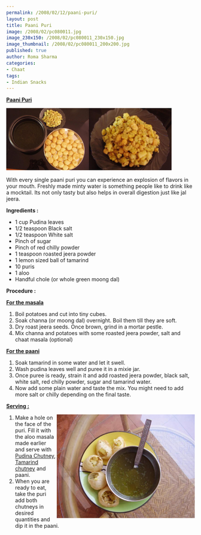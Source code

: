 ```yaml
--- 
permalink: /2008/02/12/paani-puri/
layout: post
title: Paani Puri
image: /2008/02/pc080011.jpg
image_230x150: /2008/02/pc080011_230x150.jpg
image_thumbnail: /2008/02/pc080011_200x200.jpg
published: true
author: Roma Sharma
categories: 
- Chaat
tags:
- Indian Snacks
---
```

<span style="text-decoration:underline;"><strong>Paani Puri</strong></span>
<p align="left"><a title="pc080010.jpg" href="/2008/02/pc080010.jpg"><img src="/2008/02/pc080010.jpg" alt="pc080010.jpg" width="221" height="166" /></a><a title="pc080011.jpg" href="/2008/02/pc080011.jpg"><img src="/2008/02/pc080011.jpg" alt="pc080011.jpg" width="221" height="166" /></a></p>
<p align="left">With every single paani puri you can experience an explosion of flavors in your mouth. Freshly made minty water is something people like to drink like a mocktail. Its not only tasty but also helps in overall digestion just like jal jeera.</p>
<strong>Ingredients :</strong>
<ul>
	<li>1 cup Pudina leaves</li>
	<li>1/2 teaspoon Black salt</li>
	<li>1/2 teaspoon White salt</li>
	<li>Pinch of sugar</li>
	<li>Pinch of red chilly powder</li>
	<li>1 teaspoon roasted jeera powder</li>
	<li>1 lemon sized ball of tamarind</li>
	<li>10 puris</li>
	<li>1 aloo</li>
	<li>Handful chole (or whole green moong dal)</li>
</ul>
<strong>Procedure :</strong>

<span style="text-decoration:underline;"><strong>For the masala</strong> </span>
<ol>
	<li>Boil potatoes and cut into tiny cubes.</li>
	<li>Soak channa (or moong dal) overnight. Boil them till they are soft.</li>
	<li>Dry roast jeera seeds. Once brown, grind in a mortar pestle.</li>
	<li>Mix channa and potatoes with some roasted jeera powder, salt and chaat masala (optional)</li>
</ol>
<span style="text-decoration:underline;"><strong>For the paani </strong></span>
<ol>
	<li>Soak tamarind in some water and let it swell.</li>
	<li>Wash pudina leaves well and puree it in a mixie jar.</li>
	<li>Once puree is ready, strain it and add roasted jeera powder, black salt, white salt, red chilly powder, sugar and tamarind water.</li>
	<li>Now add some plain water and taste the mix. You might need to add more salt or chilly depending on the final taste.</li>
</ol>
<span style="text-decoration:underline;"><strong>Serving :</strong></span>

<a title="pc080020.jpg" href="/2008/02/pc080020.jpg"><img src="/2008/02/pc080020.jpg" alt="pc080020.jpg" width="369" height="277" align="right" /></a>
<ol>
	<li>Make a hole on the face of the puri. Fill it with the aloo masala made earlier and serve with <a href="http://romaspacenew.wordpress.com/2008/01/28/pudina-chutney/">Pudina Chutney</a>, <a href="http://romaspacenew.wordpress.com/2008/01/26/tamarind-chutney/">Tamarind chutney</a> and paani.</li>
	<li>When you are ready to eat, take the puri add both chutneys in desired quantities and dip it in the paani.</li>
</ol>
